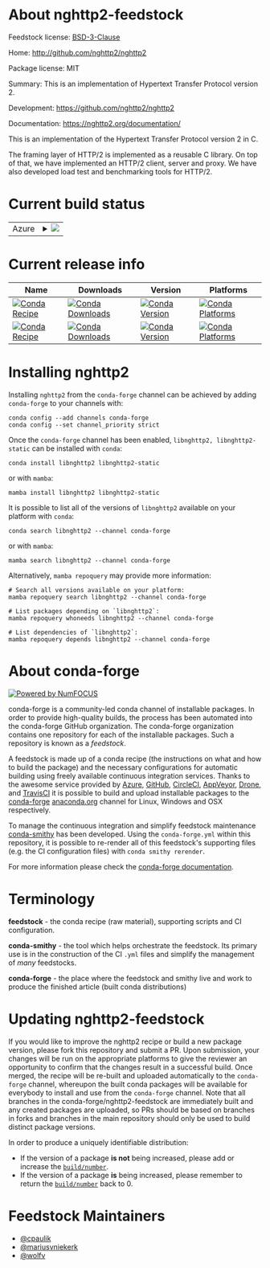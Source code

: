 About nghttp2-feedstock
=======================

Feedstock license: [BSD-3-Clause](https://github.com/conda-forge/nghttp2-feedstock/blob/main/LICENSE.txt)

Home: http://github.com/nghttp2/nghttp2

Package license: MIT

Summary: This is an implementation of Hypertext Transfer Protocol version 2.

Development: https://github.com/nghttp2/nghttp2

Documentation: https://nghttp2.org/documentation/

This is an implementation of the Hypertext Transfer Protocol version 2 in C.

The framing layer of HTTP/2 is implemented as a reusable C library. On top
of that, we have implemented an HTTP/2 client, server and proxy. We have
also developed load test and benchmarking tools for HTTP/2.


Current build status
====================


<table>
    
  <tr>
    <td>Azure</td>
    <td>
      <details>
        <summary>
          <a href="https://dev.azure.com/conda-forge/feedstock-builds/_build/latest?definitionId=7297&branchName=main">
            <img src="https://dev.azure.com/conda-forge/feedstock-builds/_apis/build/status/nghttp2-feedstock?branchName=main">
          </a>
        </summary>
        <table>
          <thead><tr><th>Variant</th><th>Status</th></tr></thead>
          <tbody><tr>
              <td>linux_64</td>
              <td>
                <a href="https://dev.azure.com/conda-forge/feedstock-builds/_build/latest?definitionId=7297&branchName=main">
                  <img src="https://dev.azure.com/conda-forge/feedstock-builds/_apis/build/status/nghttp2-feedstock?branchName=main&jobName=linux&configuration=linux%20linux_64_" alt="variant">
                </a>
              </td>
            </tr><tr>
              <td>linux_aarch64</td>
              <td>
                <a href="https://dev.azure.com/conda-forge/feedstock-builds/_build/latest?definitionId=7297&branchName=main">
                  <img src="https://dev.azure.com/conda-forge/feedstock-builds/_apis/build/status/nghttp2-feedstock?branchName=main&jobName=linux&configuration=linux%20linux_aarch64_" alt="variant">
                </a>
              </td>
            </tr><tr>
              <td>linux_ppc64le</td>
              <td>
                <a href="https://dev.azure.com/conda-forge/feedstock-builds/_build/latest?definitionId=7297&branchName=main">
                  <img src="https://dev.azure.com/conda-forge/feedstock-builds/_apis/build/status/nghttp2-feedstock?branchName=main&jobName=linux&configuration=linux%20linux_ppc64le_" alt="variant">
                </a>
              </td>
            </tr><tr>
              <td>osx_64</td>
              <td>
                <a href="https://dev.azure.com/conda-forge/feedstock-builds/_build/latest?definitionId=7297&branchName=main">
                  <img src="https://dev.azure.com/conda-forge/feedstock-builds/_apis/build/status/nghttp2-feedstock?branchName=main&jobName=osx&configuration=osx%20osx_64_" alt="variant">
                </a>
              </td>
            </tr><tr>
              <td>osx_arm64</td>
              <td>
                <a href="https://dev.azure.com/conda-forge/feedstock-builds/_build/latest?definitionId=7297&branchName=main">
                  <img src="https://dev.azure.com/conda-forge/feedstock-builds/_apis/build/status/nghttp2-feedstock?branchName=main&jobName=osx&configuration=osx%20osx_arm64_" alt="variant">
                </a>
              </td>
            </tr><tr>
              <td>win_64</td>
              <td>
                <a href="https://dev.azure.com/conda-forge/feedstock-builds/_build/latest?definitionId=7297&branchName=main">
                  <img src="https://dev.azure.com/conda-forge/feedstock-builds/_apis/build/status/nghttp2-feedstock?branchName=main&jobName=win&configuration=win%20win_64_" alt="variant">
                </a>
              </td>
            </tr>
          </tbody>
        </table>
      </details>
    </td>
  </tr>
</table>

Current release info
====================

| Name | Downloads | Version | Platforms |
| --- | --- | --- | --- |
| [![Conda Recipe](https://img.shields.io/badge/recipe-libnghttp2-green.svg)](https://anaconda.org/conda-forge/libnghttp2) | [![Conda Downloads](https://img.shields.io/conda/dn/conda-forge/libnghttp2.svg)](https://anaconda.org/conda-forge/libnghttp2) | [![Conda Version](https://img.shields.io/conda/vn/conda-forge/libnghttp2.svg)](https://anaconda.org/conda-forge/libnghttp2) | [![Conda Platforms](https://img.shields.io/conda/pn/conda-forge/libnghttp2.svg)](https://anaconda.org/conda-forge/libnghttp2) |
| [![Conda Recipe](https://img.shields.io/badge/recipe-libnghttp2--static-green.svg)](https://anaconda.org/conda-forge/libnghttp2-static) | [![Conda Downloads](https://img.shields.io/conda/dn/conda-forge/libnghttp2-static.svg)](https://anaconda.org/conda-forge/libnghttp2-static) | [![Conda Version](https://img.shields.io/conda/vn/conda-forge/libnghttp2-static.svg)](https://anaconda.org/conda-forge/libnghttp2-static) | [![Conda Platforms](https://img.shields.io/conda/pn/conda-forge/libnghttp2-static.svg)](https://anaconda.org/conda-forge/libnghttp2-static) |

Installing nghttp2
==================

Installing `nghttp2` from the `conda-forge` channel can be achieved by adding `conda-forge` to your channels with:

```
conda config --add channels conda-forge
conda config --set channel_priority strict
```

Once the `conda-forge` channel has been enabled, `libnghttp2, libnghttp2-static` can be installed with `conda`:

```
conda install libnghttp2 libnghttp2-static
```

or with `mamba`:

```
mamba install libnghttp2 libnghttp2-static
```

It is possible to list all of the versions of `libnghttp2` available on your platform with `conda`:

```
conda search libnghttp2 --channel conda-forge
```

or with `mamba`:

```
mamba search libnghttp2 --channel conda-forge
```

Alternatively, `mamba repoquery` may provide more information:

```
# Search all versions available on your platform:
mamba repoquery search libnghttp2 --channel conda-forge

# List packages depending on `libnghttp2`:
mamba repoquery whoneeds libnghttp2 --channel conda-forge

# List dependencies of `libnghttp2`:
mamba repoquery depends libnghttp2 --channel conda-forge
```


About conda-forge
=================

[![Powered by
NumFOCUS](https://img.shields.io/badge/powered%20by-NumFOCUS-orange.svg?style=flat&colorA=E1523D&colorB=007D8A)](https://numfocus.org)

conda-forge is a community-led conda channel of installable packages.
In order to provide high-quality builds, the process has been automated into the
conda-forge GitHub organization. The conda-forge organization contains one repository
for each of the installable packages. Such a repository is known as a *feedstock*.

A feedstock is made up of a conda recipe (the instructions on what and how to build
the package) and the necessary configurations for automatic building using freely
available continuous integration services. Thanks to the awesome service provided by
[Azure](https://azure.microsoft.com/en-us/services/devops/), [GitHub](https://github.com/),
[CircleCI](https://circleci.com/), [AppVeyor](https://www.appveyor.com/),
[Drone](https://cloud.drone.io/welcome), and [TravisCI](https://travis-ci.com/)
it is possible to build and upload installable packages to the
[conda-forge](https://anaconda.org/conda-forge) [anaconda.org](https://anaconda.org/)
channel for Linux, Windows and OSX respectively.

To manage the continuous integration and simplify feedstock maintenance
[conda-smithy](https://github.com/conda-forge/conda-smithy) has been developed.
Using the ``conda-forge.yml`` within this repository, it is possible to re-render all of
this feedstock's supporting files (e.g. the CI configuration files) with ``conda smithy rerender``.

For more information please check the [conda-forge documentation](https://conda-forge.org/docs/).

Terminology
===========

**feedstock** - the conda recipe (raw material), supporting scripts and CI configuration.

**conda-smithy** - the tool which helps orchestrate the feedstock.
                   Its primary use is in the construction of the CI ``.yml`` files
                   and simplify the management of *many* feedstocks.

**conda-forge** - the place where the feedstock and smithy live and work to
                  produce the finished article (built conda distributions)


Updating nghttp2-feedstock
==========================

If you would like to improve the nghttp2 recipe or build a new
package version, please fork this repository and submit a PR. Upon submission,
your changes will be run on the appropriate platforms to give the reviewer an
opportunity to confirm that the changes result in a successful build. Once
merged, the recipe will be re-built and uploaded automatically to the
`conda-forge` channel, whereupon the built conda packages will be available for
everybody to install and use from the `conda-forge` channel.
Note that all branches in the conda-forge/nghttp2-feedstock are
immediately built and any created packages are uploaded, so PRs should be based
on branches in forks and branches in the main repository should only be used to
build distinct package versions.

In order to produce a uniquely identifiable distribution:
 * If the version of a package **is not** being increased, please add or increase
   the [``build/number``](https://docs.conda.io/projects/conda-build/en/latest/resources/define-metadata.html#build-number-and-string).
 * If the version of a package **is** being increased, please remember to return
   the [``build/number``](https://docs.conda.io/projects/conda-build/en/latest/resources/define-metadata.html#build-number-and-string)
   back to 0.

Feedstock Maintainers
=====================

* [@cpaulik](https://github.com/cpaulik/)
* [@mariusvniekerk](https://github.com/mariusvniekerk/)
* [@wolfv](https://github.com/wolfv/)


<!-- dummy commit to enable rerendering -->

